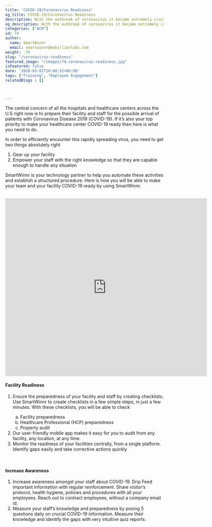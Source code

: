 ```yaml
---
title: 'COVID-19/Coronavirus Readiness'
og_title: COVID-19/Coronavirus Readiness
description: With the outbreak of coronavirus it became extremely crucial for all the hospitals and healthcare centers to prepare their staff and their facility to encounter this virus. Learn how to use SmartWinnr to be COVID-19 ready.
og_description: With the outbreak of coronavirus it became extremely crucial for all the hospitals and healthcare centers to prepare their staff and their facility to encounter this virus. Learn how to use SmartWinnr to be COVID-19 ready.
categories: ["ACM"]
id: 74
author:
  name: SmartWinnr
  email: smartwinnr@mobillionlabs.com
weight: -74
slug: "/coronavirus-readiness"
featured_image: "/images/74.coronavirus-readiness.jpg"
isFeatured: false
date: '2020-03-02T10:00:32+08:00'
tags: ["Training", "Employee Engagement"]
relatedBlogs : []



---
```


The central concern of all the hospitals and healthcare centers across the U.S right now is to prepare their facility and staff for the possible arrival of patients with Coronavirus Disease 2019 (COVID-19). If it’s also your top priority to make your healthcare center COVID-19 ready then here is what you need to do.

In order to efficiently encounter this rapidly spreading virus, you need to get two things absolutely right
<ol class="ml-padding-left50">
  <li> Gear up your facility </li>
  <li class="ml_line_height1"> Empower your staff with the right knowledge so that they are capable enough to handle any situation </li>
</ol>

SmartWinnr is your technology partner to help you automate these activities and establish a structured procedure. Here is how you will be able to make your team and your facility COVID-19 ready by using SmartWinnr.

<br>

<div class="col-lg-12 col-md-12 col-sm-12 col-xs-12 padding0">
  <div class="">
    <!-- <video id="video-player" controls preload muted class="cld-video-player cld-fluid" data-cld-colors='{ "base": "#3c36c2", "accent": "#00e64c", "text": "#fff" }'></video> -->
    <!-- <iframe class="ml-youtube-video" src="https://www.youtube.com/embed/_B4mkaocG-M?rel=0" frameborder="0" allow="accelerometer; autoplay; encrypted-media; gyroscope; picture-in-picture" allowfullscreen></iframe> -->
    <iframe src="https://player.vimeo.com/video/474128361" width="640" height="564" frameborder="0" allow="autoplay; fullscreen" allowfullscreen></iframe>
  </div>
</div>


#### **Facility Readiness**

<ol>
  <li> Ensure the preparedness of your facility and staff by creating checklists. Use SmartWinnr to create checklists in a few simple steps, in just a few minutes. With these checklists, you will be able to check </li>
    <ol type="a" class="ml-padding-left50" >
      <li> Facility preparedness </li>
      <li class="ml_line_height1"> Healthcare Professional (HCP) preparedness </li>
      <li class="ml_line_height1"> Property audit </li>
    </ol>
  <li> Our user-friendly mobile app makes it easy for you to audit from any facility, any location, at any time. </li>
  <li>Monitor the readiness of your facilities centrally, from a single platform. Identify gaps easily and take corrective actions quickly</li>
</ol>

<br>

#### **Increase Awareness**


<ol>
  <li> Increase awareness amongst your staff about COVID-19. Drip Feed important information with regular reinforcement. Share visitor’s protocol, health hygiene, policies and procedures with all your employees. Reach out to contract employees, without a company email id. 
  </li>
  <li> Measure your staff’s knowledge and preparedness by posing 5 questions daily on crucial COVID-19 information. Measure their knowledge and identify the gaps with very intuitive quiz reports.</li>
</ol>


<!-- <script>
  // Cloudinary video player 
  var cld = new cloudinary.Cloudinary({cloud_name: "smartwinnr", secure: true});
  var videoPlayer = cld.videoPlayer('video-player', {
    posterOptions: {publicId: 'website/videos/Coronavirus_prevention_mnvar3.png'}, 
    playedEventPercents: [10]
  });
  videoPlayer.source('https://res.cloudinary.com/smartwinnr/video/upload/v1582973718/website/videos/COVID-19_Final_th251t.mp4');
  videoPlayer.on('percentsplayed', (event) => {
    if (event.eventData.percent == 10) {
      document.getElementById("ml_popup").style.display = "block";
    }
  });
  function hidePopup() {
    document.getElementById("ml_popup").style.display = "none";
  }
</script> -->